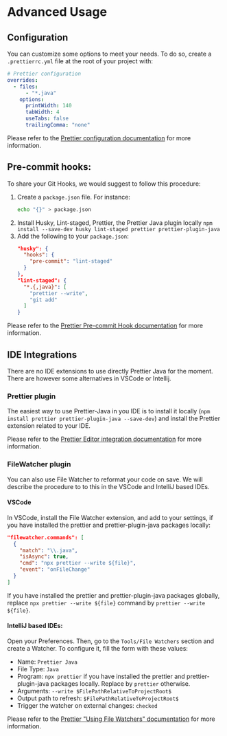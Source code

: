 # Advanced Usage

## Configuration

You can customize some options to meet your needs. To do so, create a `.prettierrc.yml` file at the root of your project with:

```yaml
# Prettier configuration
overrides:
  - files:
      - "*.java"
    options:
      printWidth: 140
      tabWidth: 4
      useTabs: false
      trailingComma: "none"
```

Please refer to the [Prettier configuration documentation](https://prettier.io/docs/en/configuration.html) for more information.

## Pre-commit hooks:

To share your Git Hooks, we would suggest to follow this procedure:

1. Create a `package.json` file. For instance:
   ```bash
   echo "{}" > package.json
   ```
2. Install Husky, Lint-staged, Prettier, the Prettier Java plugin locally `npm install --save-dev husky lint-staged prettier prettier-plugin-java`
3. Add the following to your `package.json`:
   ```json
   "husky": {
     "hooks": {
       "pre-commit": "lint-staged"
     }
   },
   "lint-staged": {
     "*.{,java}": [
       "prettier --write",
       "git add"
     ]
   }
   ```

Please refer to the [Prettier Pre-commit Hook documentation](https://prettier.io/docs/en/precommit.html) for more information.

## IDE Integrations

There are no IDE extensions to use directly Prettier Java for the moment. There are however some alternatives in VSCode or Intellij.

### Prettier plugin

The easiest way to use Prettier-Java in you IDE is to install it locally (`npm install prettier prettier-plugin-java --save-dev`) and install the Prettier extension related to your IDE.

Please refer to the [Prettier Editor integration documentation](https://prettier.io/docs/en/editors.html) for more information.

### FileWatcher plugin

You can also use File Watcher to reformat your code on save. We will describe the procedure to to this in the VSCode and IntelliJ based IDEs.

#### VSCode

In VSCode, install the File Watcher extension, and add to your settings, if you have installed the prettier and prettier-plugin-java packages locally:

```json
"filewatcher.commands": [
  {
    "match": "\\.java",
    "isAsync": true,
    "cmd": "npx prettier --write ${file}",
    "event": "onFileChange"
  }
]
```

If you have installed the prettier and prettier-plugin-java packages globally, replace `npx prettier --write ${file}` command by `prettier --write ${file}`.

#### IntelliJ based IDEs:

Open your Preferences. Then, go to the `Tools/File Watchers` section and create a Watcher. To configure it, fill the form with these values:

- Name: `Prettier Java`
- File Type: `Java`
- Program: `npx prettier` if you have installed the prettier and prettier-plugin-java packages locally. Replace by `prettier` otherwise.
- Arguments: `--write $FilePathRelativeToProjectRoot$`
- Output path to refresh: `$FilePathRelativeToProjectRoot$`
- Trigger the watcher on external changes: `checked`

Please refer to the [Prettier "Using File Watchers" documentation](https://prettier.io/docs/en/webstorm.html#running-prettier-on-save-using-file-watcher) for more information.
